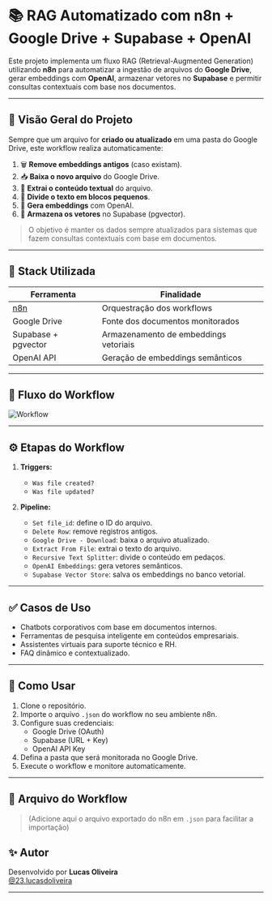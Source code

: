 # 📚 RAG Automatizado com n8n + Google Drive + Supabase + OpenAI

Este projeto implementa um fluxo RAG (Retrieval-Augmented Generation) utilizando **n8n** para automatizar a ingestão de arquivos do **Google Drive**, gerar embeddings com **OpenAI**, armazenar vetores no **Supabase** e permitir consultas contextuais com base nos documentos.

---

## 🧠 Visão Geral do Projeto

Sempre que um arquivo for **criado ou atualizado** em uma pasta do Google Drive, este workflow realiza automaticamente:

1. 🗑️ **Remove embeddings antigos** (caso existam).
2. 📥 **Baixa o novo arquivo** do Google Drive.
3. 🧾 **Extrai o conteúdo textual** do arquivo.
4. 🧩 **Divide o texto em blocos pequenos**.
5. 🤖 **Gera embeddings** com OpenAI.
6. 🚀 **Armazena os vetores** no Supabase (pgvector).

> O objetivo é manter os dados sempre atualizados para sistemas que fazem consultas contextuais com base em documentos.

---

## 📌 Stack Utilizada

| Ferramenta            | Finalidade                            |
|-----------------------|----------------------------------------|
| [n8n](https://n8n.io) | Orquestração dos workflows             |
| Google Drive          | Fonte dos documentos monitorados       |
| Supabase + pgvector   | Armazenamento de embeddings vetoriais  |
| OpenAI API            | Geração de embeddings semânticos       |

---

## 🔁 Fluxo do Workflow

![Workflow](c15a1f25-b5f4-4107-9417-7b34da11865e.png)

---

## ⚙️ Etapas do Workflow

1. **Triggers:**
   - `Was file created?`
   - `Was file updated?`

2. **Pipeline:**
   - `Set file_id`: define o ID do arquivo.
   - `Delete Row`: remove registros antigos.
   - `Google Drive - Download`: baixa o arquivo atualizado.
   - `Extract From File`: extrai o texto do arquivo.
   - `Recursive Text Splitter`: divide o conteúdo em pedaços.
   - `OpenAI Embeddings`: gera vetores semânticos.
   - `Supabase Vector Store`: salva os embeddings no banco vetorial.

---

## ✅ Casos de Uso

- Chatbots corporativos com base em documentos internos.
- Ferramentas de pesquisa inteligente em conteúdos empresariais.
- Assistentes virtuais para suporte técnico e RH.
- FAQ dinâmico e contextualizado.

---

## 🚀 Como Usar

1. Clone o repositório.
2. Importe o arquivo `.json` do workflow no seu ambiente n8n.
3. Configure suas credenciais:
   - Google Drive (OAuth)
   - Supabase (URL + Key)
   - OpenAI API Key
4. Defina a pasta que será monitorada no Google Drive.
5. Execute o workflow e monitore automaticamente.

---

## 📂 Arquivo do Workflow

> (Adicione aqui o arquivo exportado do n8n em `.json` para facilitar a importação)



## ✨ Autor

Desenvolvido por **Lucas Oliveira**  
[@23.lucasdoliveira](mailto:23.lucasdoliveira@gmail.com)

---


